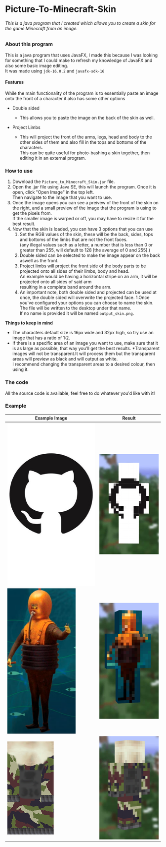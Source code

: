 # Picture-To-Minecraft-Skin
###### This is a java program that I created which allows you to create a skin for the game Minecraft from an image.

### About this program

This is a java program that uses JavaFX, I made this because I was looking for something that I could make to refresh my knowledge of JavaFX and also some basic image editing.  
It was made using `jdk-16.0.2` and `javafx-sdk-16`

#### Features

While the main functionality of the program is to essentially paste an image onto the front of a character it also has some other options

* Double sided
    * This allows you to paste the image on the back of the skin as well.
    
* Project Limbs
    * This will project the front of the arms, legs, head and body to the other sides of them and also fill in the tops and bottoms of the characters.  
    This can be quite useful for photo-bashing a skin together, then editing it in an external program.


### How to use
1. Download the `Picture_to_Minecraft_Skin.jar` file.
1. Open the .jar file using Java SE, this will launch the program. Once it is open, click "Open Image" in the top left.  
Then navigate to the image that you want to use.  
1. Once the image opens you can see a preivew of the front of the skin on the right, and a small preview of the image that the program is using to get the pixels from.  
If the smaller image is warped or off, you may have to resize it for the best result.
1. Now that the skin is loaded, you can have 3 options that you can use
    1. Set the RGB values of the skin, these will be the back, sides, tops and bottoms of the limbs that are not the front faces.  
    (any illegal values such as a letter, a number that is less than 0 or greater than 255, will default to 128 [the average of 0 and 255].)
    1. Double sided can be selected to make the image appear on the back aswell as the front.
    1. Project limbs will project the front side of the body parts to be projected onto all sides of their limbs, body and head.   
    An example would be having a horizontal stripe on an arm, it will be projected onto all sides of said arm  
    resulting in a complete band around the arm.
    1. An important note, both double sided and projected can be used at once, the double sided will overwrite the projected     face.
1.Once you've configured your options you can choose to name the skin. The file will be written to the desktop under that name.  
If no name is provided it will be named `output_skin.png`.
   
**Things to keep in mind**  
* The characters default size is 16px wide and 32px high, so try use an image that has a ratio of 1:2.
* If there is a specific area of an image you want to use, make sure that it is as large as possible, that way you'll get the best results.
*Transparent images will not be transparent.It will process them but the transparent areas will preview as black and will output as white.  
I recommend changing the transparent areas to a desired colour, then using it.

### The code
All the source code is available, feel free to do whatever you'd like with it!

### Example

| Example Image     | Result              |
| -------------     |:-------------:      |
| ![exampleImage1](/.public/exampleImage1.png "Skin Preview1")|![exampleImage1Result](/.public/example1Result.png "Skin Preview1 Result")|
| ![exampleImage2](/.public/exampleImage2.png "Skin Preview2")|![exampleImage2Result](/.public/example2Result.png "Skin Preview2 Result")|
| ![exampleImage3](/.public/exampleImage3.png "Skin Preview3")|![exampleImage3Result](/.public/example3Result.PNG "Skin Preview3 Result")|



